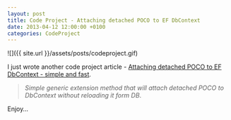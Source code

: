 ```yaml
---
layout: post
title: Code Project - Attaching detached POCO to EF DbContext
date: 2013-04-12 12:00:00 +0100
categories: CodeProject
---
```


![]({{ site.url }}/assets/posts/codeproject.gif)

I just wrote another code project article - [Attaching detached POCO to EF DbContext - simple and fast](http://www.codeproject.com/Articles/576330/Attaching-detached-POCO-to-EF-DbContext-simple-and).

> _Simple generic extension method that will attach detached POCO to DbContext without reloading it form DB_.

Enjoy…
